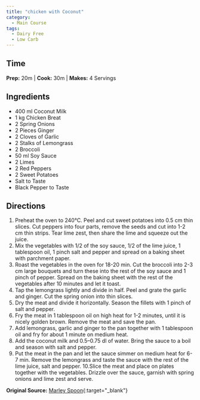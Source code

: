 ```yaml
---
title: "chicken with Coconut"
category:
  - Main Course
tags:
  - Dairy Free
  - Low Carb
---
```


## Time
**Prep:** 20m | **Cook:** 30m | **Makes:** 4 Servings

## Ingredients
* 400 ml Coconut Milk
* 1 kg Chicken Breat
* 2 Spring Onions
* 2 Pieces Ginger
* 2 Cloves of Garlic
* 2 Stalks of Lemongrass
* 2 Broccoli
* 50 ml Soy Sauce
* 2 Limes
* 2 Red Peppers
* 2 Sweet Potatoes
* Salt to Taste
* Black Pepper to Taste

## Directions
1. Preheat the oven to 240°C. Peel and cut sweet potatoes into 0.5 cm thin slices. Cut peppers into four parts, remove the seeds and cut into 1-2 cm thin strips. Tear lime zest, then share the lime and squeeze out the juice.
2. Mix the vegetables with 1/2 of the soy sauce, 1/2 of the lime juice, 1 tablespoon oil, 1 pinch salt and pepper and spread on a baking sheet with parchment paper.
3. Roast the vegetables in the oven for 18-20 min. Cut the broccoli into 2-3 cm large bouquets and turn these into the rest of the soy sauce and 1 pinch of pepper. Spread on the baking sheet with the rest of the vegetables after 10 minutes and let it toast.
4. Tap the lemongrass lightly and divide in half. Peel and grate the garlic and ginger. Cut the spring onion into thin slices.
5. Dry the meat and divide it horizontally. Season the fillets with 1 pinch of salt and pepper.
6. Fry the meat in 1 tablespoon oil on high heat for 1-2 minutes, until it is nicely golden brown. Remove the meat and save the pan.
7. Add lemongrass, garlic and ginger to the pan together with 1 tablespoon oil and fry for about 1 minute on medium heat.
8. Add the coconut milk and 0.5–0.75 dl of water. Bring the sauce to a boil and season with salt and pepper.
9. Put the meat in the pan and let the sauce simmer on medium heat for 6-7 min. Remove the lemongrass and taste the sauce with the rest of the lime juice, salt and pepper.
10.Slice the meat and place on plates together with the vegetables. Drizzle over the sauce, garnish with spring onions and lime zest and serve.

**Original Source:** [Marley Spoon](https://marleyspoon.se/menu/107813-low-carb-kyckling-med-kokos-och-faergglada-ugnsgroensaker){:target="_blank"}
